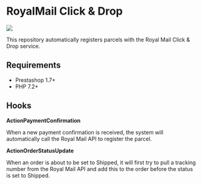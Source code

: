 # RoyalMail Click & Drop
![](https://github.com/FuelRats/presta-royalmail-plugin/actions/workflows/ci.yml/badge.svg)

This repository automatically registers parcels with the Royal Mail Click & Drop service.

## Requirements
* Prestashop 1.7+
* PHP 7.2+

## Hooks
**ActionPaymentConfirmation**

When a new payment confirmation is received, the system will automatically call the Royal Mail API to register the parcel.

**ActionOrderStatusUpdate**

When an order is about to be set to Shipped, it will first try to pull a tracking number from the Royal Mail API and add this to the order before the status is set to Shipped.